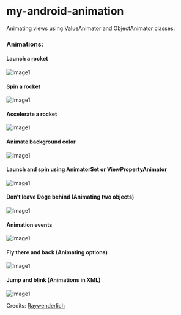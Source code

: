 # my-android-animation
Animating views using ValueAnimator and ObjectAnimator classes.

### Animations:

#### Launch a rocket 
![Image1](./app/src/main/assets/screenshot1.gif)

#### Spin a rocket
![Image1](./app/src/main/assets/screenshot2.gif)

#### Accelerate a rocket
![Image1](./app/src/main/assets/screenshot3.gif)

#### Animate background color
![Image1](./app/src/main/assets/screenshot4.gif)

#### Launch and spin using AnimatorSet or ViewPropertyAnimator
![Image1](./app/src/main/assets/screenshot5.gif)

#### Don't leave Doge behind (Animating two objects)
![Image1](./app/src/main/assets/screenshot6.gif)

#### Animation events
![Image1](./app/src/main/assets/screenshot7.gif)

#### Fly there and back (Animating options)
![Image1](./app/src/main/assets/screenshot8.gif)

#### Jump and blink (Animations in XML)
![Image1](./app/src/main/assets/screenshot9.gif)

Credits: [Raywenderlich](https://www.raywenderlich.com)
